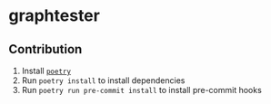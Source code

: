 # graphtester

## Contribution

1. Install [`poetry`](https://python-poetry.org/docs/#installation)
2. Run `poetry install` to install dependencies
3. Run `poetry run pre-commit install` to install pre-commit hooks
